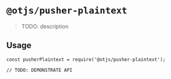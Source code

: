 # `@otjs/pusher-plaintext`

> TODO: description

## Usage

```
const pusherPlaintext = require('@otjs/pusher-plaintext');

// TODO: DEMONSTRATE API
```
